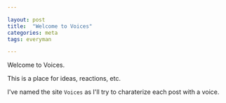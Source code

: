 ```yaml
---

layout: post
title:  "Welcome to Voices"
categories: meta
tags: everyman

---
```


Welcome to Voices.

This is a place for ideas, reactions, etc.

I've named the site `Voices` as I'll try to charaterize each post with a voice.
